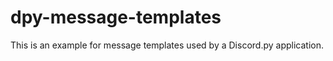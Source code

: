 # dpy-message-templates
This is an example for message templates used by a Discord.py application. 
